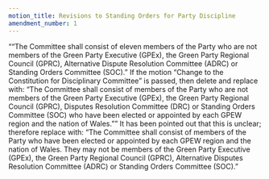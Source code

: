 ```yaml
---
motion_title: Revisions to Standing Orders for Party Discipline
amendment_number: 1
---
```


““The Committee shall consist of eleven members of the
Party who are not members of the Green Party Executive
(GPEx), the Green Party Regional Council (GPRC), Alternative
Dispute Resolution Committee (ADRC) or Standing Orders
Committee (SOC).”
If the motion “Change to the Constitution for Disciplinary
Committee” is passed, then delete and replace with:
“The Committee shall consist of members of the Party who
are not members of the Green Party Executive (GPEx), the
Green Party Regional Council (GPRC), Disputes Resolution
Committee (DRC) or Standing Orders Committee (SOC) who
have been elected or appointed by each GPEW region and
the nation of Wales.””
It has been pointed out that this is unclear; therefore
replace with:
“The Committee shall consist of members of the Party who
have been elected or appointed by each GPEW region and
the nation of Wales. They may not be members of the
Green Party Executive (GPEx), the Green Party Regional Council (GPRC), Alternative Disputes Resolution Committee
(ADRC) or Standing Orders Committee (SOC).”
